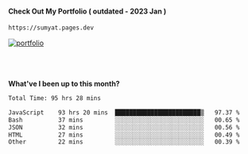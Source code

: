 #### Check Out My Portfolio ( outdated - 2023 Jan ) 
````bash
https://sumyat.pages.dev
````

<a href='https://sumyat.pages.dev/'>
    <img src='https://github.com/sumyat-aung/sumyat-aung/assets/108873224/c9b4f2be-c585-4dd3-84e1-692c3854a6d8' alt='portfolio' align='center' />
</a>


<br />
<br />


<br />
<br />

**What've I been up to this month?**

<!--START_SECTION:waka-->

```txt
Total Time: 95 hrs 28 mins

JavaScript    93 hrs 20 mins  ████████████████████████▒   97.37 %
Bash          37 mins         ░░░░░░░░░░░░░░░░░░░░░░░░░   00.65 %
JSON          32 mins         ░░░░░░░░░░░░░░░░░░░░░░░░░   00.56 %
HTML          27 mins         ░░░░░░░░░░░░░░░░░░░░░░░░░   00.49 %
Other         22 mins         ░░░░░░░░░░░░░░░░░░░░░░░░░   00.39 %
```

<!--END_SECTION:waka-->




